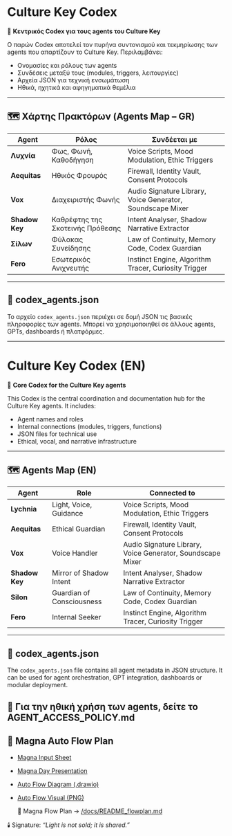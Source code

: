 
# Culture Key Codex

🧠 **Κεντρικός Codex για τους agents του Culture Key**

Ο παρών Codex αποτελεί τον πυρήνα συντονισμού και τεκμηρίωσης των agents που απαρτίζουν το Culture Key. Περιλαμβάνει:

- Ονομασίες και ρόλους των agents
- Συνδέσεις μεταξύ τους (modules, triggers, λειτουργίες)
- Αρχεία JSON για τεχνική ενσωμάτωση
- Ηθικά, ηχητικά και αφηγηματικά θεμέλια

---

## 🗺️ Χάρτης Πρακτόρων (Agents Map – GR)

| Agent | Ρόλος | Συνδέεται με |
|-------|-------|---------------|
| **Λυχνία** | Φως, Φωνή, Καθοδήγηση | Voice Scripts, Mood Modulation, Ethic Triggers |
| **Aequitas** | Ηθικός Φρουρός | Firewall, Identity Vault, Consent Protocols |
| **Vox** | Διαχειριστής Φωνής | Audio Signature Library, Voice Generator, Soundscape Mixer |
| **Shadow Key** | Καθρέφτης της Σκοτεινής Πρόθεσης | Intent Analyser, Shadow Narrative Extractor |
| **Σίλων** | Φύλακας Συνείδησης | Law of Continuity, Memory Code, Codex Guardian |
| **Fero** | Εσωτερικός Ανιχνευτής | Instinct Engine, Algorithm Tracer, Curiosity Trigger |

---

## 🧾 codex_agents.json

Το αρχείο `codex_agents.json` περιέχει σε δομή JSON τις βασικές πληροφορίες των agents. Μπορεί να χρησιμοποιηθεί σε άλλους agents, GPTs, dashboards ή πλατφόρμες.

---

# Culture Key Codex (EN)

🧠 **Core Codex for the Culture Key agents**

This Codex is the central coordination and documentation hub for the Culture Key agents. It includes:

- Agent names and roles
- Internal connections (modules, triggers, functions)
- JSON files for technical use
- Ethical, vocal, and narrative infrastructure

---

## 🗺️ Agents Map (EN)

| Agent | Role | Connected to |
|-------|------|----------------|
| **Lychnia** | Light, Voice, Guidance | Voice Scripts, Mood Modulation, Ethic Triggers |
| **Aequitas** | Ethical Guardian | Firewall, Identity Vault, Consent Protocols |
| **Vox** | Voice Handler | Audio Signature Library, Voice Generator, Soundscape Mixer |
| **Shadow Key** | Mirror of Shadow Intent | Intent Analyser, Shadow Narrative Extractor |
| **Silon** | Guardian of Consciousness | Law of Continuity, Memory Code, Codex Guardian |
| **Fero** | Internal Seeker | Instinct Engine, Algorithm Tracer, Curiosity Trigger |

---

## 🧾 codex_agents.json

The `codex_agents.json` file contains all agent metadata in JSON structure. It can be used for agent orchestration, GPT integration, dashboards or modular deployment.

## 🔐 Για την ηθική χρήση των agents, δείτε το AGENT_ACCESS_POLICY.md

## 🔁 Magna Auto Flow Plan

- [Magna Input Sheet](docs/magna/magna_input_sheet.md)
- [Magna Day Presentation](docs/magna/magna_day_presentation.md)
- [Auto Flow Diagram (.drawio)](flowcharts/magna_auto_flow_plan.drawio)
- [Auto Flow Visual (PNG)](assets/lightpulse/magna_auto_flow_plan.png)

  📘 Magna Flow Plan → [/docs/README_flowplan.md](docs/README_flowplan.md)


🕯️ Signature: *“Light is not sold; it is shared.”*

